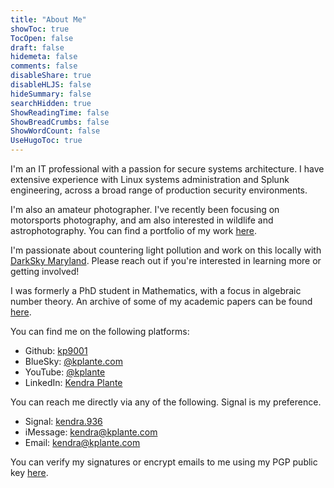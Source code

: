 ```yaml
---
title: "About Me"
showToc: true
TocOpen: false
draft: false
hidemeta: false
comments: false
disableShare: true
disableHLJS: false
hideSummary: false
searchHidden: true
ShowReadingTime: false
ShowBreadCrumbs: false
ShowWordCount: false
UseHugoToc: true
---
```


I'm an IT professional with a passion for secure systems architecture. I have extensive experience with Linux systems administration and Splunk engineering, across a broad range of production security environments. 

I'm also an amateur photographer. I've recently been focusing on motorsports photography, and am also interested in wildlife and astrophotography. You can find a portfolio of my work [here](/photography).

I'm passionate about countering light pollution and work on this locally with [DarkSky Maryland](https://darkskymd.org/). Please reach out if you're interested in learning more or getting involved! 

I was formerly a PhD student in Mathematics, with a focus in algebraic number theory. An archive of some of my academic papers can be found [here](/papers).

You can find me on the following platforms: 

- Github: [kp9001](https://github.com/kp9001)
- BlueSky: [@kplante.com](https://bsky.app/profile/kplante.com)
- YouTube: [@kplante](https://www.youtube.com/@kplante)
- LinkedIn: [Kendra Plante](https://www.linkedin.com/in/kendra-plante-1b4454249)

You can reach me directly via any of the following. Signal is my preference. 

- Signal: [kendra.936](https://signal.me/#eu/r6WQL9ceeKBqDtO38Bzcv1xD6ISGGu3Ro_0vrTIKE0D67p6xSxZNcI566gQ0Gbfn)
- iMessage: [kendra@kplante.com](iMessage://kendra@kplante.com)
- Email: [kendra@kplante.com](mailto:kendra@kplante.com)

You can verify my signatures or encrypt emails to me using my PGP public key [here](https://mail-api.proton.me/pks/lookup?op=get&search=user.kendra@kplante.com).
